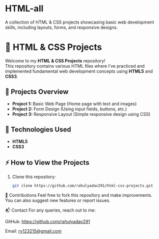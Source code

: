 # HTML-all
A collection of HTML &amp; CSS projects showcasing basic web development skills, including layouts, forms, and responsive designs.
# 📄 HTML & CSS Projects

Welcome to my **HTML & CSS Projects** repository!  
This repository contains various HTML files where I’ve practiced and implemented fundamental web development concepts using **HTML5** and **CSS3**.  

## 🌟 Projects Overview
- **Project 1:** Basic Web Page (Home page with text and images)  
- **Project 2:** Form Design (Using input fields, buttons, etc.)  
- **Project 3:** Responsive Layout (Simple responsive design using CSS)  


## 🚀 Technologies Used
- **HTML5**  
- **CSS3**

## ⚡ How to View the Projects
1. Clone this repository:
   ```bash
   git clone https://github.com/rahulyadav291/html-css-projects.git
🙌 Contributions
Feel free to fork this repository and make improvements.
You can also suggest new features or report issues.

📬 Contact
For any queries, reach out to me:

GitHub: https://github.com/rahulyadav291

Email: ry123215@gmail.com
